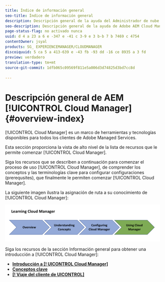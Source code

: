 ```yaml
---
title: Índice de información general
seo-title: Índice de información general
description: Descripción general de la ayuda del Administrador de nube de AEM
seo-description: Descripción general de la ayuda de Adobe AEM Cloud Manager
page-status-flag: no activado nunca
uuid: d 4 a 23 a 6 e -347 e -41 c 3-9 e 3 b-b 7 b 7469 c 4754
contentOwner: jsyal
products: SG_ EXPERIENCEMANAGER/CLOUDMANAGER
discoiquuid: 5 ca 5 a 413-639 e -43 fb -93 dd -16 ce 8935 a 3 fd
preview: verdadero
translation-type: tm+mt
source-git-commit: 1dfb065c09569f811e5a006d3d74825d3bd7cc8d

---
```



# Descripción general de AEM [!UICONTROL Cloud Manager]{#overview-index}

[!UICONTROL Cloud Manager] es un marco de herramientas y tecnologías disponibles para todos los clientes de Adobe Managed Services.

Esta sección proporciona la vista de alto nivel de la lista de recursos que le permite comenzar [!UICONTROL Cloud Manager].

Siga los recursos que se describen a continuación para comenzar el proceso de uso [!UICONTROL Cloud Manager], de comprender los conceptos y las terminologías clave para configurar configuraciones (prerequsites), que finalmente le permiten comenzar [!UICONTROL Cloud Manager].

La siguiente imagen ilustra la asignación de ruta a su conocimiento de [!UICONTROL Cloud Manager]:

![](assets/screen_shot_2018-05-04at94510pm.png)

Siga los recursos de la sección Información general para obtener una introducción a [!UICONTROL Cloud Manager]:

* **[Introducción a [! UICONTROL Cloud Manager]](introduction-to-cloud-manager.md)**
* **[Conceptos clave](key-concepts.md)**
* **[[! Viaje del cliente de UICONTROL]](customer-journey.md)**

